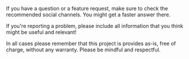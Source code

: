 If you have a question or a feature request, make sure to check the recommended
social channels. You might get a faster answer there.

If you're reporting a problem, please include all information that you think
might be useful and relevant!

In all cases please remember that this project is provides as-is, free of
charge, without any warranty. Please be mindful and respectful.
